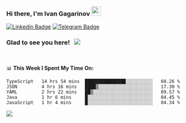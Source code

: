 ### Hi there, I'm Ivan Gagarinov <img src="https://media.giphy.com/media/hvRJCLFzcasrR4ia7z/giphy.gif" width="25px">

[![Linkedin Badge](https://img.shields.io/badge/-LinkedIn-0e76a8?style=flat-square&logo=Linkedin&logoColor=white)](https://linkedin.com/in/ivan-gagarinov-142ba3141/)
[![Telegram Badge](https://img.shields.io/badge/-Telegram-0088cc?style=flat-square&logo=Telegram&logoColor=white)](https://t.me/igagarinov)

### Glad to see you here! &nbsp; ![](https://visitor-badge.glitch.me/badge?page_id=dzencot.dzencot)

</br>

📊 **This Week I Spent My Time On:**
<!--START_SECTION:waka-->
```text
TypeScript   14 hrs 54 mins  ███████████████░░░░░░░░░░   60.26 % 
JSON         4 hrs 16 mins   ████▒░░░░░░░░░░░░░░░░░░░░   17.30 % 
YAML         2 hrs 22 mins   ██▒░░░░░░░░░░░░░░░░░░░░░░   09.57 % 
Java         1 hr 6 mins     █░░░░░░░░░░░░░░░░░░░░░░░░   04.45 % 
JavaScript   1 hr 4 mins     █░░░░░░░░░░░░░░░░░░░░░░░░   04.34 % 
```
<!--END_SECTION:waka-->

[![](https://github-readme-stats.vercel.app/api?username=dzencot&theme=gruvbox)](https://github.com/dzencot)
